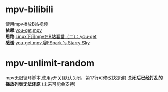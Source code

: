 # mpv-bilibili
使用mpv播放B站视频  
**依赖**:[you-get](https://github.com/soimort/you-get),[mpv](https://mpv.io)  
**思路**:[Linux下用mpv在B站看番（二）：you-get](https://fspark.me/archives/Linux-mpv-bilibili-bangumi-you-get.html)  
**感谢**:[you-get](https://github.com/soimort/you-get),[mpv](https://mpv.io),[@FSpark 's Starry Sky](https://fspark.me/)

# mpv-unlimit-random
mpv无限循环脚本,使用`y`开关(默认关闭，第17行可修改快捷键)
**关闭后已经打乱的播放列表无法还原** (未来可能会支持)
